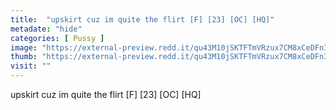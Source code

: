 ```yaml
---
title:  "upskirt cuz im quite the flirt [F] [23] [OC] [HQ]"
metadate: "hide"
categories: [ Pussy ]
image: "https://external-preview.redd.it/qu43M10jSKTFTmVRzux7CM8xCeDFn3bJ78A1xDI0QcE.jpg?auto=webp&s=d2b57890c6b7e2e7b39bbbcabcc6759db5a6acb2"
thumb: "https://external-preview.redd.it/qu43M10jSKTFTmVRzux7CM8xCeDFn3bJ78A1xDI0QcE.jpg?width=1080&crop=smart&auto=webp&s=717ee423ccc3d33d6a3bc7ea6c22a7b12e24c6e8"
visit: ""
---
```

upskirt cuz im quite the flirt [F] [23] [OC] [HQ]
